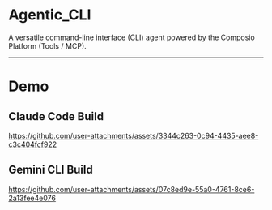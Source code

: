 # Agentic_CLI 
A versatile command-line interface (CLI) agent powered by the Composio Platform (Tools / MCP).

---
# Demo 

## Claude Code Build
https://github.com/user-attachments/assets/3344c263-0c94-4435-aee8-c3c404fcf922

## Gemini CLI Build 
https://github.com/user-attachments/assets/07c8ed9e-55a0-4761-8ce6-2a13fee4e076

